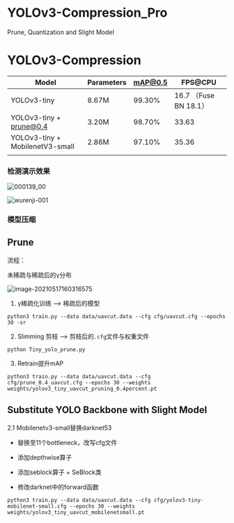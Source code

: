 # YOLOv3-Compression_Pro
Prune, Quantization and Slight Model

# YOLOv3-Compression



| Model                           | Parameters | mAP@0.5 | FPS@CPU                |
| ------------------------------- | ---------- | ------- | ---------------------- |
| YOLOv3-tiny                     | 8.67M      | 99.30%  | 16.7  （Fuse BN 18.1） |
| YOLOv3-tiny + prune@0.4         | 3.20M      | 98.70%  | 33.63                  |
| YOLOv3-tiny + MobilenetV3-small | 2.86M      | 97.10%  | 35.36                  |
|                                 |            |         |                        |



### 检测演示效果

![000139_00](https://user-images.githubusercontent.com/56063339/126035552-ff168821-e6f7-493e-bf67-0f56a6331fc5.png)


![wurenji-001](https://user-images.githubusercontent.com/56063339/126035556-024364d7-613a-4044-9852-3c9a2ef9c69a.png)



### 模型压缩

## Prune

流程：

未稀疏与稀疏后的γ分布

![image-20210517160316575](https://user-images.githubusercontent.com/56063339/126035606-f59ab2f3-7aaa-4143-bdc0-c390810e16f7.png)



1. γ稀疏化训练 -->  稀疏后的模型

```shell
python3 train.py --data data/uavcut.data --cfg cfg/uavcut.cfg --epochs 30 -sr
```

2. Slimming 剪枝  -->  剪枝后的`.cfg`文件与权重文件

```shell
python Tiny_yolo_prune.py
```

3. Retrain提升mAP

```shell
python3 train.py --data data/uavcut.data --cfg cfg/prune_0.4_uavcut.cfg --epochs 30 --weights weights/yolov3_tiny_uavcut_pruning_0.4percent.pt
```

## Substitute YOLO Backbone with Slight Model

2.1 Mobilenetv3-small替换darknet53

- 替换至11个bottleneck，改写cfg文件

- 添加depthwise算子

- 添加seblock算子 + SeBlock类

- 修改darknet中的forward函数

```shell
python3 train.py --data data/uavcut.data --cfg cfg/yolov3-tiny-mobilenet-small.cfg --epochs 30 --weights weights/yolov3_tiny_uavcut_mobilenetsmall.pt
```

